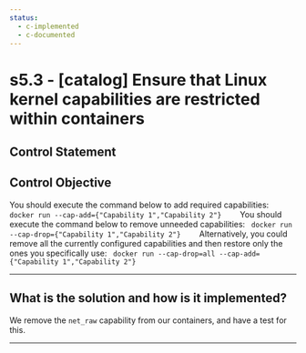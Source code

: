 ```yaml
---
status:
  - c-implemented
  - c-documented
---
```


# s5.3 - \[catalog\] Ensure that Linux kernel capabilities are restricted within containers

## Control Statement

## Control Objective

You should execute the command below to add required capabilities:    ```  docker run --cap-add={"Capability 1","Capability 2"}     ```    You should execute the command below to remove unneeded capabilities:  ```  docker run --cap-drop={"Capability 1","Capability 2"}     ```  Alternatively, you could remove all the currently configured capabilities and then restore only the ones you specifically use:  ```  docker run --cap-drop=all --cap-add={"Capability 1","Capability 2"}     ```

______________________________________________________________________

## What is the solution and how is it implemented?

We remove the `net_raw` capability from our containers, and have a test for this.

______________________________________________________________________
